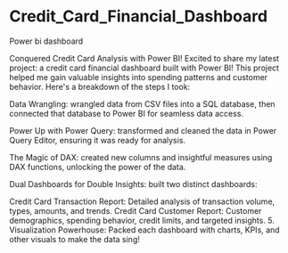 # Credit_Card_Financial_Dashboard
Power bi dashboard

Conquered Credit Card Analysis with Power BI! Excited to share my latest project: a credit card financial dashboard built with Power BI! This project helped me gain valuable insights into spending patterns and customer behavior. Here's a breakdown of the steps I took:

Data Wrangling: wrangled data from CSV files into a SQL database, then connected that database to Power BI for seamless data access.

Power Up with Power Query: transformed and cleaned the data in Power Query Editor, ensuring it was ready for analysis.

The Magic of DAX: created new columns and insightful measures using DAX functions, unlocking the power of the data.

Dual Dashboards for Double Insights: built two distinct dashboards:

Credit Card Transaction Report: Detailed analysis of transaction volume, types, amounts, and trends. Credit Card Customer Report: Customer demographics, spending behavior, credit limits, and targeted insights. 5. Visualization Powerhouse: Packed each dashboard with charts, KPIs, and other visuals to make the data sing!
